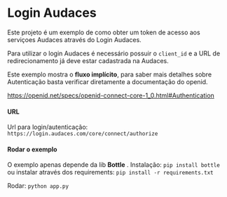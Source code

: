 # Login Audaces

Este projeto é um exemplo de como obter um token de acesso aos serviçoes Audaces através do Login Audaces.

Para utilizar o login Audaces é necessário possuir o `client_id` e a URL de redirecionamento já deve estar cadastrada na Audaces.

Este exemplo mostra o **fluxo implícito**, para saber mais detalhes sobre Autenticação basta verificar diretamente a documentação do openid.

https://openid.net/specs/openid-connect-core-1_0.html#Authentication

#### URL

Url para login/autenticação:  `https://login.audaces.com/core/connect/authorize`

#### Rodar o exemplo

O exemplo apenas depende da lib **Bottle** . Instalação: `pip install bottle` ou instalar através dos requirements: `pip install -r requirements.txt`

Rodar: `python app.py`

